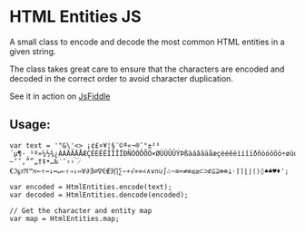 # HTML Entities JS

A small class to encode and decode the most common HTML entities in a given string.

The class takes great care to ensure that the characters are encoded and decoded in the correct order to avoid character duplication.

See it in action on [JsFiddle][jsfiddle]

## Usage:

	var text = '"&\'<> ¡¢£¤¥¦§¨©ª«¬®¯°±²³´µ¶·¸¹º»¼½¾¿ÀÁÂÃÄÅÆÇÈÉÊËÌÍÎÏÐÑÒÓÔÕÖ×ØÙÚÛÜÝÞßàáâãäåæçèéêëìíîïðñòóôõö÷øùúûüýþÿŒœŠšŸƒˆ˜ΑΒΓΔΕΖΗΘΙΚΛΜΝΞΟΠΡΣΤΥΦΧΨΩαβγδεζηθικλμνξοπρςστυφχψωϑϒϖ–—‘’‚“”„†‡•…‰′″‹›‾⁄€ℑ℘ℜ™ℵ←↑→↓↔↵⇐⇑⇒⇓⇔∀∂∃∅∇∈∉∋∏∑−∗√∝∞∠∧∨∩∪∫∴∼≅≈≠≡≤≥⊂⊃⊄⊆⊇⊕⊗⊥⋅⌈⌉⌊⌋⟨⟩◊♠♣♥♦';

	var encoded = HtmlEntities.encode(text);
	var decoded = HtmlEntities.dencode(encoded);

	// Get the character and entity map
	var map = HtmlEntities.map;

[jsfiddle]: https://jsfiddle.net/BideoWego/muuvvof8/